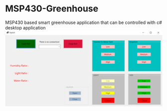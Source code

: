 # MSP430-Greenhouse
MSP430 based smart greenhouse application that can be controlled with c# desktop application
![Picture](https://github.com/Ahmetozbaysar/MSP430-Greenhouse/blob/master/Picture_C%23.png)
